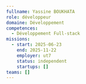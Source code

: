 ```yaml
---
fullname: Yassine BOUKHATA
role: développeur
domaine: Développement
competences:
  - Développement Full-stack
missions:
  - start: 2025-06-23
    end: 2025-11-22
    employer: ut7
    status: independent
    startups: []
teams: []
---
```

